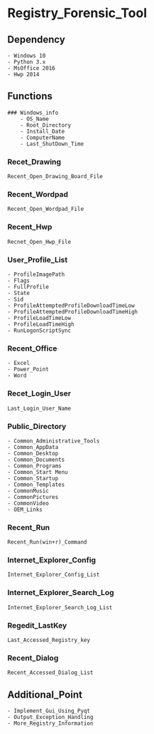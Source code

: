 Registry_Forensic_Tool
======================
## Dependency
	- Windows 10
	- Python 3.x
	- MsOffice 2016
	- Hwp 2014

## Functions

	### Windows_info
		- OS_Name
		- Root_Directory
		- Install_Date
		- ComputerName
		- Last_ShutDown_Time

### Recet_Drawing
	Recent_Open_Drawing_Board_File

### Recent_Wordpad
	Recent_Open_Wordpad_File

### Recent_Hwp
	Recnet_Open_Hwp_File

### User_Profile_List
	- ProfileImagePath
	- Flags
	- FullProfile
	- State
	- Sid
	- ProfileAttemptedProfileDownloadTimeLow
	- ProfileAttemptedProfileDownloadTimeHigh
	- ProfileLoadTimeLow
	- ProfileLoadTimeHigh
	- RunLogonScriptSync

### Recent_Office
	- Excel
	- Power_Point
	- Word

### Recet_Login_User
	Last_Login_User_Name

### Public_Directory
	- Common_Administrative_Tools
	- Common_AppData
	- Common_Desktop
	- Common_Documents
	- Common_Programs
	- Common_Start Menu
	- Common_Startup
	- Common_Templates
	- CommonMusic
	- CommonPictures
	- CommonVideo
	- OEM_Links

### Recent_Run
	Recent_Run(win+r)_Command

### Internet_Explorer_Config
	Internet_Explorer_Config_List

### Internet_Explorer_Search_Log
	Internet_Explorer_Search_Log_List

### Regedit_LastKey
	Last_Accessed_Registry_key

### Recent_Dialog
	Recent_Accessed_Dialog_List

## Additional_Point
	- Implement_Gui_Using_Pyqt
	- Output_Exception_Handling
	- More_Registry_Information
